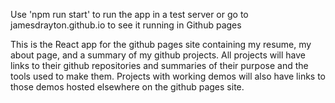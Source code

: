 Use 'npm run start' to run the app in a test server or go to jamesdrayton.github.io to see it running in Github pages

This is the React app for the github pages site containing my resume, my about page, and a summary of my github projects.
All projects will have links to their github repositories and summaries of their purpose and the tools used to make them.
Projects with working demos will also have links to those demos hosted elsewhere on the github pages site.
